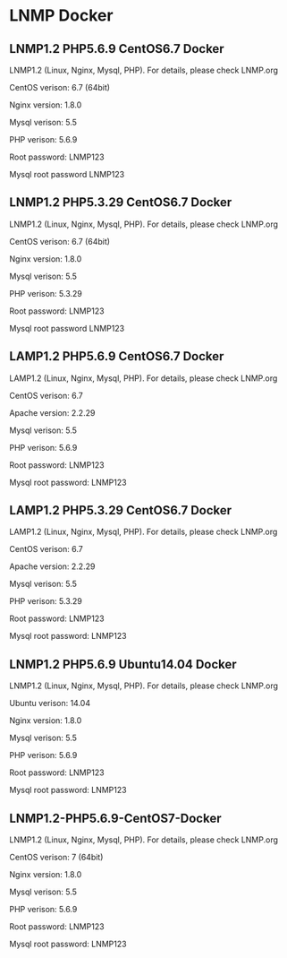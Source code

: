 # LNMP Docker

## LNMP1.2 PHP5.6.9 CentOS6.7 Docker

LNMP1.2 (Linux, Nginx, Mysql, PHP). For details, please check LNMP.org

CentOS verison: 6.7 (64bit)

Nginx version: 1.8.0

Mysql verison: 5.5

PHP verison: 5.6.9

Root password: LNMP123

Mysql root password LNMP123

## LNMP1.2 PHP5.3.29 CentOS6.7 Docker

LNMP1.2 (Linux, Nginx, Mysql, PHP). For details, please check LNMP.org

CentOS verison: 6.7 (64bit)

Nginx version: 1.8.0

Mysql verison: 5.5

PHP verison: 5.3.29

Root password: LNMP123

Mysql root password LNMP123

## LAMP1.2 PHP5.6.9 CentOS6.7 Docker

LAMP1.2 (Linux, Nginx, Mysql, PHP). For details, please check LNMP.org

CentOS verison: 6.7

Apache version: 2.2.29

Mysql verison: 5.5

PHP verison: 5.6.9

Root password: LNMP123

Mysql root password: LNMP123

## LAMP1.2 PHP5.3.29 CentOS6.7 Docker

LAMP1.2 (Linux, Nginx, Mysql, PHP). For details, please check LNMP.org

CentOS verison: 6.7

Apache version: 2.2.29

Mysql verison: 5.5

PHP verison: 5.3.29

Root password: LNMP123

Mysql root password: LNMP123

## LNMP1.2 PHP5.6.9 Ubuntu14.04 Docker

LNMP1.2 (Linux, Nginx, Mysql, PHP). For details, please check LNMP.org

Ubuntu verison: 14.04

Nginx version: 1.8.0

Mysql verison: 5.5

PHP verison: 5.6.9

Root password: LNMP123

Mysql root password: LNMP123

## LNMP1.2-PHP5.6.9-CentOS7-Docker

LNMP1.2 (Linux, Nginx, Mysql, PHP). For details, please check LNMP.org

CentOS verison: 7 (64bit)

Nginx version: 1.8.0

Mysql verison: 5.5

PHP verison: 5.6.9

Root password: LNMP123

Mysql root password: LNMP123